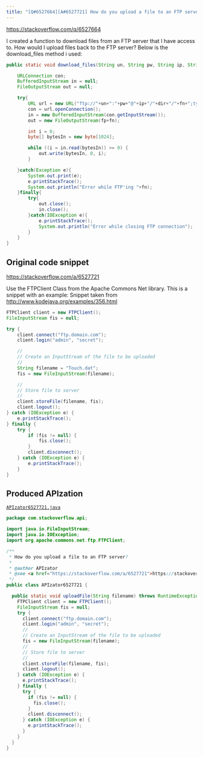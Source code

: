 ```yaml
---
title: "[Q#6527664][A#6527721] How do you upload a file to an FTP server?"
---
```


https://stackoverflow.com/q/6527664

I created a function to download files from an FTP server that I have access to.  How would I upload files back to the FTP server?
Below is the download_files method i used:


```java
public static void download_files(String un, String pw, String ip, String dir, String fn, String fp){

    URLConnection con;
    BufferedInputStream in = null;
    FileOutputStream out = null;

    try{
        URL url = new URL("ftp://"+un+":"+pw+"@"+ip+"/"+dir+"/"+fn+";type=i");
        con = url.openConnection();
        in = new BufferedInputStream(con.getInputStream());
        out = new FileOutputStream(fp+fn);

        int i = 0;
        byte[] bytesIn = new byte[1024];

        while ((i = in.read(bytesIn)) >= 0) {
            out.write(bytesIn, 0, i);
        }

    }catch(Exception e){
        System.out.print(e);
        e.printStackTrace();
        System.out.println("Error while FTP'ing "+fn);
    }finally{
        try{
            out.close();
            in.close();
        }catch(IOException e){
            e.printStackTrace();
            System.out.println("Error while closing FTP connection");
        }
    }
}
```


## Original code snippet

https://stackoverflow.com/a/6527721

Use the FTPClient Class from the Apache Commons Net library.
This is a snippet with an example:
Snippet taken from http://www.kodejava.org/examples/356.html

```java
FTPClient client = new FTPClient();
FileInputStream fis = null;

try {
    client.connect("ftp.domain.com");
    client.login("admin", "secret");

    //
    // Create an InputStream of the file to be uploaded
    //
    String filename = "Touch.dat";
    fis = new FileInputStream(filename);

    //
    // Store file to server
    //
    client.storeFile(filename, fis);
    client.logout();
} catch (IOException e) {
    e.printStackTrace();
} finally {
    try {
        if (fis != null) {
            fis.close();
        }
        client.disconnect();
    } catch (IOException e) {
        e.printStackTrace();
    }
}
```

## Produced APIzation

[`APIzator6527721.java`](/data/search/java/APIzator6527721.java)

```java
package com.stackoverflow.api;

import java.io.FileInputStream;
import java.io.IOException;
import org.apache.commons.net.ftp.FTPClient;

/**
 * How do you upload a file to an FTP server?
 *
 * @author APIzator
 * @see <a href="https://stackoverflow.com/a/6527721">https://stackoverflow.com/a/6527721</a>
 */
public class APIzator6527721 {

  public static void uploadFile(String filename) throws RuntimeException {
    FTPClient client = new FTPClient();
    FileInputStream fis = null;
    try {
      client.connect("ftp.domain.com");
      client.login("admin", "secret");
      //
      // Create an InputStream of the file to be uploaded
      fis = new FileInputStream(filename);
      //
      // Store file to server
      //
      client.storeFile(filename, fis);
      client.logout();
    } catch (IOException e) {
      e.printStackTrace();
    } finally {
      try {
        if (fis != null) {
          fis.close();
        }
        client.disconnect();
      } catch (IOException e) {
        e.printStackTrace();
      }
    }
  }
}
```